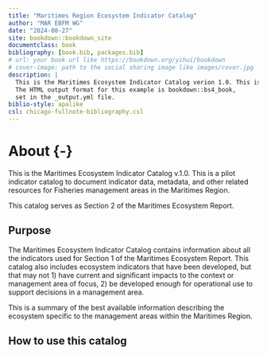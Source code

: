 ```yaml
--- 
title: "Maritimes Region Ecosystem Indicator Catalog"
author: "MAR EBFM WG"
date: "2024-08-27"
site: bookdown::bookdown_site
documentclass: book
bibliography: [book.bib, packages.bib]
# url: your book url like https://bookdown.org/yihui/bookdown
# cover-image: path to the social sharing image like images/cover.jpg
description: |
  This is the Maritimes Ecosystem Indicator Catalog verion 1.0. This is a pilot indicator catalog to document indicator data, metadata, and other related resources for Fisheries management areas in the Maritimes Region. 
  The HTML output format for this example is bookdown::bs4_book,
  set in the _output.yml file.
biblio-style: apalike
csl: chicago-fullnote-bibliography.csl
---
```


# About {-}

This is the Maritimes Ecosystem Indicator Catalog v.1.0. This is a pilot indicator catalog to document indicator data, metadata, and other related resources for Fisheries management areas in the Maritimes Region.

This catalog serves as Section 2 of the Maritimes Ecosystem Report.


## Purpose

The Maritimes Ecosystem Indicator Catalog contains information about all the indicators used for Section 1 of the Maritimes Ecosystem Report. This catalog also includes ecosystem indicators that have been developed, but that may not 1) have current and significant impacts to the context or management area of focus, 2) be developed enough for operational use to support decisions in a management area. 

This is a summary of the best available information describing the ecosystem specific to the management areas within the Maritimes Region.

## How to use this catalog
